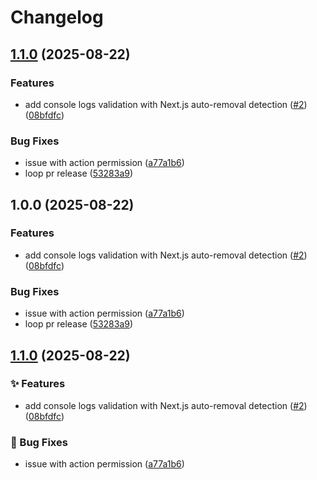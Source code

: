 # Changelog

## [1.1.0](https://github.com/thedaviddias/codekeeper/compare/v1.0.0...v1.1.0) (2025-08-22)


### Features

* add console logs validation with Next.js auto-removal detection ([#2](https://github.com/thedaviddias/codekeeper/issues/2)) ([08bfdfc](https://github.com/thedaviddias/codekeeper/commit/08bfdfc1305607b98df2bedf587cf6096ac54ab5))


### Bug Fixes

* issue with action permission ([a77a1b6](https://github.com/thedaviddias/codekeeper/commit/a77a1b6846554b779223f29dad4ca9955d5a0576))
* loop pr release ([53283a9](https://github.com/thedaviddias/codekeeper/commit/53283a91a1255c786178197363c4af4f59ce77eb))

## 1.0.0 (2025-08-22)


### Features

* add console logs validation with Next.js auto-removal detection ([#2](https://github.com/thedaviddias/codekeeper/issues/2)) ([08bfdfc](https://github.com/thedaviddias/codekeeper/commit/08bfdfc1305607b98df2bedf587cf6096ac54ab5))


### Bug Fixes

* issue with action permission ([a77a1b6](https://github.com/thedaviddias/codekeeper/commit/a77a1b6846554b779223f29dad4ca9955d5a0576))
* loop pr release ([53283a9](https://github.com/thedaviddias/codekeeper/commit/53283a91a1255c786178197363c4af4f59ce77eb))

## [1.1.0](https://github.com/thedaviddias/codekeeper/compare/v1.0.0...v1.1.0) (2025-08-22)


### ✨ Features

* add console logs validation with Next.js auto-removal detection ([#2](https://github.com/thedaviddias/codekeeper/issues/2)) ([08bfdfc](https://github.com/thedaviddias/codekeeper/commit/08bfdfc1305607b98df2bedf587cf6096ac54ab5))


### 🐛 Bug Fixes

* issue with action permission ([a77a1b6](https://github.com/thedaviddias/codekeeper/commit/a77a1b6846554b779223f29dad4ca9955d5a0576))
